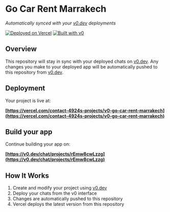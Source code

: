 # Go Car Rent Marrakech

*Automatically synced with your [v0.dev](https://v0.dev) deployments*

[![Deployed on Vercel](https://img.shields.io/badge/Deployed%20on-Vercel-black?style=for-the-badge&logo=vercel)](https://vercel.com/contact-4924s-projects/v0-go-car-rent-marrakech)
[![Built with v0](https://img.shields.io/badge/Built%20with-v0.dev-black?style=for-the-badge)](https://v0.dev/chat/projects/rEmw8cwLzzg)

## Overview

This repository will stay in sync with your deployed chats on [v0.dev](https://v0.dev).
Any changes you make to your deployed app will be automatically pushed to this repository from [v0.dev](https://v0.dev).

## Deployment

Your project is live at:

**[https://vercel.com/contact-4924s-projects/v0-go-car-rent-marrakech](https://vercel.com/contact-4924s-projects/v0-go-car-rent-marrakech)**

## Build your app

Continue building your app on:

**[https://v0.dev/chat/projects/rEmw8cwLzzg](https://v0.dev/chat/projects/rEmw8cwLzzg)**

## How It Works

1. Create and modify your project using [v0.dev](https://v0.dev)
2. Deploy your chats from the v0 interface
3. Changes are automatically pushed to this repository
4. Vercel deploys the latest version from this repository